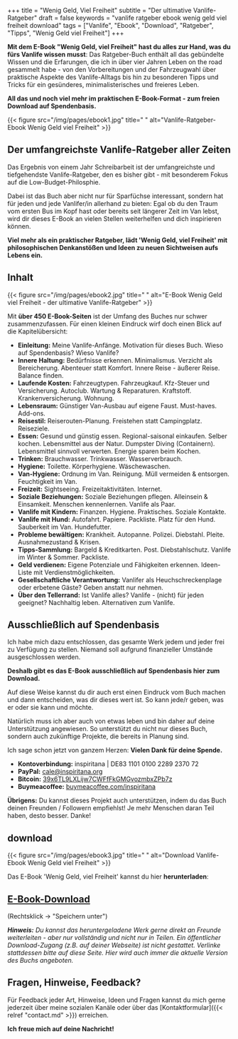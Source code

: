 +++
title = "Wenig Geld, Viel Freiheit"
subtitle = "Der ultimative Vanlife-Ratgeber"
draft = false
keywords = "vanlife ratgeber ebook wenig geld viel freiheit download"
tags = ["Vanlife", "Ebook", "Download", "Ratgeber", "Tipps", "Wenig Geld viel Freiheit"]
+++

**Mit dem E-Book "Wenig Geld, viel Freiheit" hast du alles zur Hand, was du fürs Vanlife wissen musst**: Das Ratgeber-Buch enthält all das gebündelte Wissen und die Erfarungen, die ich in über vier Jahren Leben on the road gesammelt habe - von den Vorbereitungen und der Fahrzeugwahl über praktische Aspekte des Vanlife-Alltags bis hin zu besonderen Tipps und Tricks für ein gesünderes, minimalisterisches und freieres Leben. 

**All das und noch viel mehr im praktischen E-Book-Format - zum freien Download auf Spendenbasis.**

{{< figure src="/img/pages/ebook1.jpg" title=" "
alt="Vanlife-Ratgeber-Ebook Wenig Geld viel Freiheit" >}}

## Der umfangreichste Vanlife-Ratgeber aller Zeiten

Das Ergebnis von einem Jahr Schreibarbeit ist der umfangreichste und tiefgehendste Vanlife-Ratgeber, den es bisher gibt - mit besonderem Fokus auf die Low-Budget-Philosphie. 

Dabei ist das Buch aber nicht nur für Sparfüchse interessant, sondern hat für jeden und jede Vanlifer/in allerhand zu bieten: Egal ob du den Traum vom ersten Bus im Kopf hast oder bereits seit längerer Zeit im Van lebst, wird dir dieses E-Book an vielen Stellen weiterhelfen und dich inspirieren können.

**Viel mehr als ein praktischer Ratgeber, lädt 'Wenig Geld, viel Freiheit' mit philosophischen Denkanstößen und Ideen zu neuen Sichtweisen aufs Lebens ein.**

## Inhalt

{{< figure src="/img/pages/ebook2.jpg" title=" "
alt="E-Book Wenig Geld viel Freiheit - der ultimative Vanlife-Ratgeber" >}}

Mit **über 450 E-Book-Seiten** ist der Umfang des Buches nur schwer zusammenzufassen. Für einen kleinen Eindruck wirf doch einen Blick auf die Kapitelübersicht:

+ **Einleitung:** Meine Vanlife-Anfänge. Motivation für dieses Buch. Wieso auf Spendenbasis? Wieso Vanlife?
+ **Innere Haltung:** Bedürfnisse erkennen. Minimalismus. Verzicht als Bereicherung. Abenteuer statt Komfort. Innere Reise - äußerer Reise. Balance finden.
+ **Laufende Kosten:** Fahrzeugtypen. Fahrzeugkauf. Kfz-Steuer und Versicherung. Autoclub. Wartung & Reparaturen. Kraftstoff. Krankenversicherung. Wohnung.
+ **Lebensraum:** Günstiger Van-Ausbau auf eigene Faust. Must-haves. Add-ons. 
+ **Reisestil:** Reiserouten-Planung. Freistehen statt Campingplatz. Reiseziele.
+ **Essen:** Gesund und günstig essen. Regional-saisonal einkaufen. Selber kochen. Lebensmittel aus der Natur. Dumpster Diving (Containern). Lebensmittel sinnvoll verwerten. Energie sparen beim Kochen.
+ **Trinken:** Brauchwasser. Trinkwasser. Wasserverbrauch.
+ **Hygiene:** Toilette. Körperhygiene. Wäschewaschen.
+ **Van-Hygiene:** Ordnung im Van. Reinigung. Müll vermeiden & entsorgen. Feuchtigkeit im Van.
+ **Freizeit:** Sightseeing. Freizeitaktivitäten. Internet.
+ **Soziale Beziehungen:** Soziale Beziehungen pflegen. Alleinsein & Einsamkeit. Menschen kennenlernen. Vanlife als Paar.
+ **Vanlife mit Kindern:** Finanzen. Hygiene. Praktisches. Soziale Kontakte.
+ **Vanlife mit Hund:** Autofahrt. Papiere. Packliste. Platz für den Hund. Sauberkeit im Van. Hundefutter. 
+ **Probleme bewältigen:** Krankheit. Autopanne. Polizei. Diebstahl. Pleite. Ausnahmezustand & Krisen.
+ **Tipps-Sammlung:** Bargeld & Kreditkarten. Post. Diebstahlschutz. Vanlife im Winter & Sommer. Packliste.
+ **Geld verdienen:** Eigene Potenziale und Fähigkeiten erkennen. Ideen-Liste mit Verdienstmöglichkeiten.
+ **Gesellschaftliche Verantwortung:** Vanlifer als Heuchschreckenplage oder erbetene Gäste? Geben anstatt nur nehmen.
+ **Über den Tellerrand:** Ist Vanlife alles? Vanlife - (nicht) für jeden geeignet? Nachhaltig leben. Alternativen zum Vanlife.



## Ausschließlich auf Spendenbasis

Ich habe mich dazu entschlossen, das gesamte Werk jedem und jeder frei zu Verfügung zu stellen. Niemand soll aufgrund finanzieller Umstände ausgeschlossen werden. 

**Deshalb gibt es das E-Book ausschließlich auf Spendenbasis hier zum Download.**

Auf diese Weise kannst du dir auch erst einen Eindruck vom Buch machen und dann entscheiden, was dir dieses wert ist. So kann jede/r geben, was er oder sie kann und möchte.

Natürlich muss ich aber auch von etwas leben und bin daher auf deine Unterstützung angewiesen. So unterstützt du nicht nur dieses Buch, sondern auch zukünftige Projekte, die bereits in Planung sind. 

Ich sage schon jetzt von ganzem Herzen: **Vielen Dank für deine Spende.**

+ **Kontoverbindung:** inspiritana | DE83 1101 0100 2289 2370 72
+ **PayPal:** [cale@inspiritana.org](https://www.paypal.com/donate/?hosted_button_id=CWJX8WDB7PM3U)
+ **Bitcoin:** [39x6TL9LXLijw7CWFfFkGMGvozmbxZPb7z](bitcoin:39x6TL9LXLijw7CWFfFkGMGvozmbxZPb7z)
+ **Buymeacoffee:** [buymeacoffee.com/inspiritana](https://www.buymeacoffee.com/inspiritana) 

**Übrigens:** Du kannst dieses Projekt auch unterstützen, indem du das Buch deinen Freunden / Followern empfiehlst! Je mehr Menschen daran Teil haben, desto besser. Danke!

## download

{{< figure src="/img/pages/ebook3.jpg" title=" "
alt="Download Vanlife-Ebook Wenig Geld viel Freiheit" >}}

Das E-Book 'Wenig Geld, viel Freiheit' kannst du hier **herunterladen**:


## [E-Book-Download](https://t1p.de/vanlife-e-book)
(Rechtsklick -> "Speichern unter")

***Hinweis:** Du kannst das heruntergeladene Werk gerne direkt an Freunde weiterleiten - aber nur vollständig und nicht nur in Teilen. Ein öffentlicher Download-Zugang (z.B. auf deiner Webseite) ist nicht gestattet. Verlinke stattdessen bitte auf diese Seite. Hier wird auch immer die aktuelle Version des Buchs angeboten.*


## Fragen, Hinweise, Feedback?

Für Feedback jeder Art, Hinweise, Ideen und Fragen kannst du mich gerne jederzeit über meine sozialen Kanäle oder über das [Kontaktformular]({{< relref "contact.md" >}}) erreichen. 

**Ich freue mich auf deine Nachricht!**